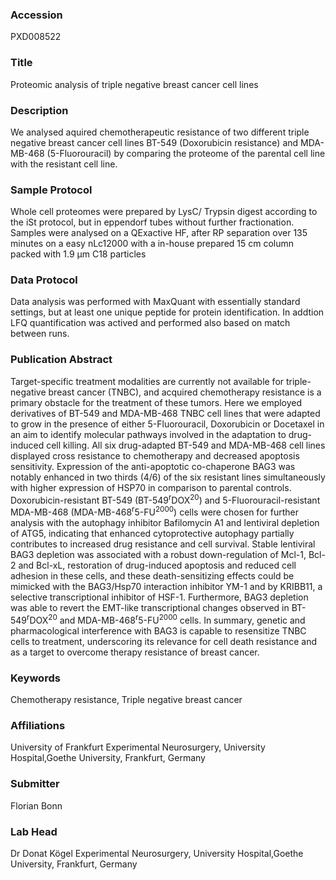 ### Accession
PXD008522

### Title
Proteomic analysis of triple negative breast cancer cell lines

### Description
We analysed aquired chemotherapeutic resistance of two different triple negative breast cancer cell lines BT-549 (Doxorubicin resistance) and MDA-MB-468 (5-Fluorouracil) by comparing the proteome of the parental cell line with the resistant cell line.

### Sample Protocol
Whole cell proteomes were prepared by LysC/ Trypsin digest according to the iSt protocol, but in eppendorf tubes without further fractionation. Samples were analysed on a QExactive HF, after RP separation over 135 minutes on a easy nLc12000 with a in-house prepared 15 cm column packed with 1.9 µm C18 particles

### Data Protocol
Data analysis was performed with MaxQuant with essentially standard settings, but at least one unique peptide for protein identification. In addtion LFQ quantification was actived and performed also based on match between runs.

### Publication Abstract
Target-specific treatment modalities are currently not available for triple-negative breast cancer (TNBC), and acquired chemotherapy resistance is a primary obstacle for the treatment of these tumors. Here we employed derivatives of BT-549 and MDA-MB-468 TNBC cell lines that were adapted to grow in the presence of either 5-Fluorouracil, Doxorubicin or Docetaxel in an aim to identify molecular pathways involved in the adaptation to drug-induced cell killing. All six drug-adapted BT-549 and MDA-MB-468 cell lines displayed cross resistance to chemotherapy and decreased apoptosis sensitivity. Expression of the anti-apoptotic co-chaperone BAG3 was notably enhanced in two thirds (4/6) of the six resistant lines simultaneously with higher expression of HSP70 in comparison to parental controls. Doxorubicin-resistant BT-549 (BT-549<sup>r</sup>DOX<sup>20</sup>) and 5-Fluorouracil-resistant MDA-MB-468 (MDA-MB-468<sup>r</sup>5-FU<sup>2000</sup>) cells were chosen for further analysis with the autophagy inhibitor Bafilomycin A1 and lentiviral depletion of ATG5, indicating that enhanced cytoprotective autophagy partially contributes to increased drug resistance and cell survival. Stable lentiviral BAG3 depletion was associated with a robust down-regulation of Mcl-1, Bcl-2 and Bcl-xL, restoration of drug-induced apoptosis and reduced cell adhesion in these cells, and these death-sensitizing effects could be mimicked with the BAG3/Hsp70 interaction inhibitor YM-1 and by KRIBB11, a selective transcriptional inhibitor of HSF-1. Furthermore, BAG3 depletion was able to revert the EMT-like transcriptional changes observed in BT-549<sup>r</sup>DOX<sup>20</sup> and MDA-MB-468<sup>r</sup>5-FU<sup>2000</sup> cells. In summary, genetic and pharmacological interference with BAG3 is capable to resensitize TNBC cells to treatment, underscoring its relevance for cell death resistance and as a target to overcome therapy resistance of breast cancer.

### Keywords
Chemotherapy resistance, Triple negative breast cancer

### Affiliations
University of Frankfurt
Experimental Neurosurgery, University Hospital,Goethe University, Frankfurt, Germany

### Submitter
Florian Bonn

### Lab Head
Dr Donat Kögel
Experimental Neurosurgery, University Hospital,Goethe University, Frankfurt, Germany


